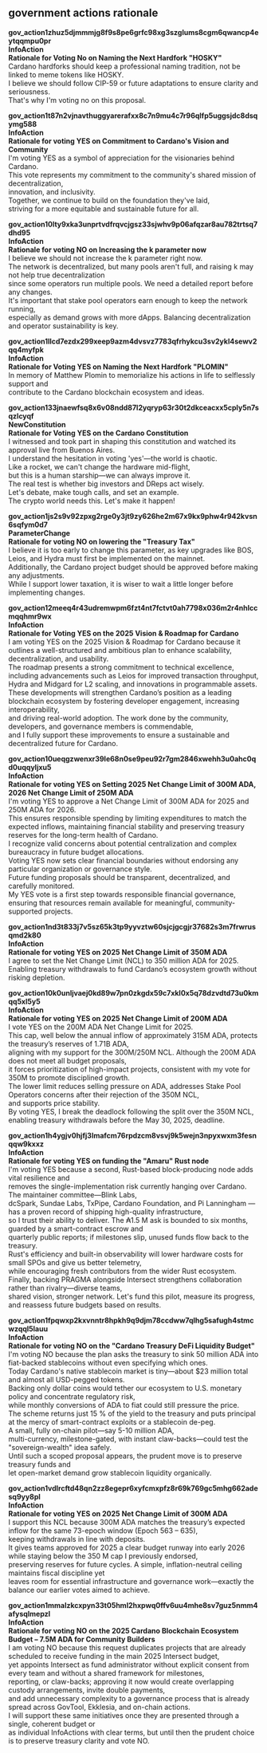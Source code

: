 ## government actions rationale
  
**gov_action1zhuz5djmmmjg8f9s8pe6grfc98xg3szglums8cgm6qwancp4eytqqmpu0pr**  
**InfoAction**  
**Rationale for Voting No on Naming the Next Hardfork "HOSKY"**  
Cardano hardforks should keep a professional naming tradition, not be linked to meme tokens like HOSKY.  
I believe we should follow CIP-59 or future adaptations to ensure clarity and seriousness.  
That's why I'm voting no on this proposal.  
  
**gov_action1t87n2vjnavthuggyarerafxx8c7n9mu4c7r96qlfp5uggsjdc8dsqymg588**  
**InfoAction**  
**Rationale for voting YES on Commitment to Cardano's Vision and Community**  
I'm voting YES as a symbol of appreciation for the visionaries behind Cardano.  
This vote represents my commitment to the community's shared mission of decentralization,  
innovation, and inclusivity.  
Together, we continue to build on the foundation they've laid,  
striving for a more equitable and sustainable future for all.  
  
**gov_action10lty9xka3unprtvdfrqvcjgsz33sjwhv9p06afqzar8au782trtsq7dhd95**  
**InfoAction**  
**Rationale for voting NO on Increasing the k parameter now**  
I believe we should not increase the k parameter right now.  
The network is decentralized, but many pools aren't full, and raising k may not help true decentralization  
since some operators run multiple pools. We need a detailed report before any changes.  
It's important that stake pool operators earn enough to keep the network running,  
especially as demand grows with more dApps. Balancing decentralization and operator sustainability is key.  
  
**gov_action1llcd7ezdx299xeep9azm4dvsvz7783qfrhykcu3sv2ykl4sewv2qq4myfpk**  
**InfoAction**  
**Rationale for Voting YES on Naming the Next Hardfork "PLOMIN"**  
In memory of Matthew Plomin to memorialize his actions in life to selflessly support and   
contribute to the Cardano blockchain ecosystem and ideas.    
  
**gov_action133jnaewfsq8x6v08ndd87l2yqryp63r30t2dkceacxx5cply5n7sqzlcyqf**  
**NewConstitution**  
**Rationale for Voting YES on the Cardano Constitution**  
I witnessed and took part in shaping this constitution and watched its approval live from Buenos Aires.  
I understand the hesitation in voting 'yes'—the world is chaotic.  
Like a rocket, we can't change the hardware mid-flight,  
but this is a human starship—we can always improve it.  
The real test is whether big investors and DReps act wisely.  
Let's debate, make tough calls, and set an example.  
The crypto world needs this. Let's make it happen!  
  
**gov_action1js2s9v92zpxg2rge0y3jt9zy626he2m67x9kx9phw4r942kvsn6sqfym0d7**  
**ParameterChange**  
**Rationale for voting NO on lowering the "Treasury Tax"**  
I believe it is too early to change this parameter, as key upgrades like BOS, Leios, and Hydra must first be implemented on the mainnet.  
Additionally, the Cardano project budget should be approved before making any adjustments.  
While I support lower taxation, it is wiser to wait a little longer before implementing changes.  
  
**gov_action12meeq4r43udremwpm6fzt4nt7fctvt0ah7798x036m2r4nhlccmqqhmr9wx**  
**InfoAction**  
**Rationale for Voting YES on the 2025 Vision & Roadmap for Cardano**  
I am voting YES on the 2025 Vision & Roadmap for Cardano because it outlines a well-structured and ambitious plan to enhance scalability, decentralization, and usability.  
The roadmap presents a strong commitment to technical excellence, including advancements such as Leios for improved transaction throughput,  
Hydra and Midgard for L2 scaling, and innovations in programmable assets.  
These developments will strengthen Cardano’s position as a leading blockchain ecosystem by fostering developer engagement, increasing interoperability,  
and driving real-world adoption. The work done by the community, developers, and governance members is commendable,  
and I fully support these improvements to ensure a sustainable and decentralized future for Cardano.  
  
  
**gov_action10ueqgzwenxr39le68n0se9peu92r7gm2846xwehh3u0ahc0qd0uqqyljxu5**  
**InfoAction**  
**Rationale for voting YES on Setting 2025 Net Change Limit of 300M ADA, 2026 Net Change Limit of 250M ADA**  
I'm voting YES to approve a Net Change Limit of 300M ADA for 2025 and 250M ADA for 2026.  
This ensures responsible spending by limiting expenditures to match the expected inflows, maintaining financial stability and preserving treasury reserves for the long-term health of Cardano.  
I recognize valid concerns about potential centralization and complex bureaucracy in future budget allocations.  
Voting YES now sets clear financial boundaries without endorsing any particular organization or governance style.  
Future funding proposals should be transparent, decentralized, and carefully monitored.  
My YES vote is a first step towards responsible financial governance, ensuring that resources remain available for meaningful, community-supported projects.  
  
**gov_action1nd3t833j7v5sz65k3tp9yyvztw60sjcjgcgjr37682s3m7frwrusqmd2k80**  
**InfoAction**  
**Rationale for voting YES on 2025 Net Change Limit of 350M ADA**  
I agree to set the Net Change Limit (NCL) to 350 million ADA for 2025.  
Enabling treasury withdrawals to fund Cardano’s ecosystem growth without risking depletion.  
  
**gov_action10k0unljvaej0kd89w7pn0zkgdx59c7xkl0x5q78dzvdtd73u0kmqq5xl5y5**  
**InfoAction**  
**Rationale for voting YES on 2025 Net Change Limit of 200M ADA**  
I vote YES on the 200M ADA Net Change Limit for 2025.  
This cap, well below the annual inflow of approximately 315M ADA, protects the treasury’s reserves of 1.71B ADA,  
aligning with my support for the 300M/250M NCL. Although the 200M ADA does not meet all budget proposals,  
it forces prioritization of high-impact projects, consistent with my vote for 350M to promote disciplined growth.  
The lower limit reduces selling pressure on ADA, addresses Stake Pool Operators concerns after their rejection of the 350M NCL,  
and supports price stability.  
By voting YES, I break the deadlock following the split over the 350M NCL,  
enabling treasury withdrawals before the May 30, 2025, deadline.
  
**gov_action1h4ygjv0hjfj3lmafcm76rpdzcm8vsvj9k5wejn3npyxwxm3fesnqqw9kxxz**  
**InfoAction**  
**Rationale for voting YES on funding the "Amaru" Rust node**  
I'm voting YES because a second, Rust-based block-producing node adds vital resilience and  
removes the single-implementation risk currently hanging over Cardano. The maintainer committee—Blink Labs,  
dcSpark, Sundae Labs, TxPipe, Cardano Foundation, and Pi Lanningham — has a proven record of shipping high-quality infrastructure,  
so I trust their ability to deliver. The ₳1.5 M ask is bounded to six months, guarded by a smart-contract escrow and  
quarterly public reports; if milestones slip, unused funds flow back to the treasury.  
Rust's efficiency and built-in observability will lower hardware costs for small SPOs and give us better telemetry,  
while encouraging fresh contributors from the wider Rust ecosystem.  
Finally, backing PRAGMA alongside Intersect strengthens collaboration rather than rivalry—diverse teams,  
shared vision, stronger network. Let's fund this pilot, measure its progress, and reassess future budgets based on results.  
  
**gov_action1fpqwxp2kxvnntr8hpkh9q9djm78ccdww7qlhg5safugh4stmcwzqql5lauu**  
**InfoAction**  
**Rationale for voting NO on the "Cardano Treasury DeFi Liquidity Budget"**  
I'm voting NO because the plan asks the treasury to sink 50 million ADA into fiat-backed stablecoins without even specifying which ones.  
Today Cardano's native stablecoin market is tiny—about $23 million total and almost all USD-pegged tokens.  
Backing only dollar coins would tether our ecosystem to U.S. monetary policy and concentrate regulatory risk,  
while monthly conversions of ADA to fiat could still pressure the price.  
The scheme returns just 15 % of the yield to the treasury and puts principal at the mercy of smart-contract exploits or a stablecoin de-peg.  
A small, fully on-chain pilot—say 5-10 million ADA,  
multi-currency, milestone-gated, with instant claw-backs—could test the "sovereign-wealth" idea safely.  
Until such a scoped proposal appears, the prudent move is to preserve treasury funds and  
let open-market demand grow stablecoin liquidity organically.  
  
**gov_action1vdlrcftd48qn2zz8egepr6xyfcmxpfz8r69k769gc5mhg662adesq9yy8pl**  
**InfoAction**  
**Rationale for voting YES on 2025 Net Change Limit of 300M ADA**  
I support this NCL because 300M ADA matches the treasury’s expected inflow for the same 73-epoch window (Epoch 563 – 635),  
keeping withdrawals in line with deposits.  
It gives teams approved for 2025 a clear budget runway into early 2026 while staying below the 350 M cap I previously endorsed,  
preserving reserves for future cycles. A simple, inflation-neutral ceiling maintains fiscal discipline yet  
leaves room for essential infrastructure and governance work—exactly the balance our earlier votes aimed to achieve.  
  
**gov_action1mmalzkcxpyn33t05hml2hxpwq0ffv6uu4mhe8sv7guz5nmm4afysqlmepzl**  
**InfoAction**  
**Rationale for voting NO on the 2025 Cardano Blockchain Ecosystem Budget – 7.5M ADA for Community Builders**  
I am voting NO because this request duplicates projects that are already scheduled to receive funding in the main 2025 Intersect budget,  
yet appoints Intersect as fund administrator without explicit consent from every team and without a shared framework for milestones,  
reporting, or claw-backs; approving it now would create overlapping custody arrangements, invite double payments,  
and add unnecessary complexity to a governance process that is already spread across GovTool, Ekklesia, and on-chain actions.  
I will support these same initiatives once they are presented through a single, coherent budget or  
as individual InfoActions with clear terms, but until then the prudent choice is to preserve treasury clarity and vote NO.  
  
